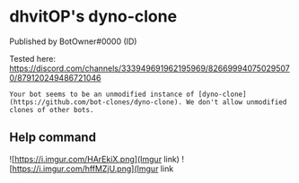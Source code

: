 # dhvitOP's dyno-clone

Published by BotOwner#0000 (ID)

Tested here: https://discord.com/channels/333949691962195969/826699940750295070/879120249486721046

``Your bot seems to be an unmodified instance of [dyno-clone](https://github.com/bot-clones/dyno-clone). We don't allow unmodified clones of other bots.``

## Help command
![https://i.imgur.com/HArEkiX.png](Imgur link)
![https://i.imgur.com/hffMZjU.png](Imgur link
